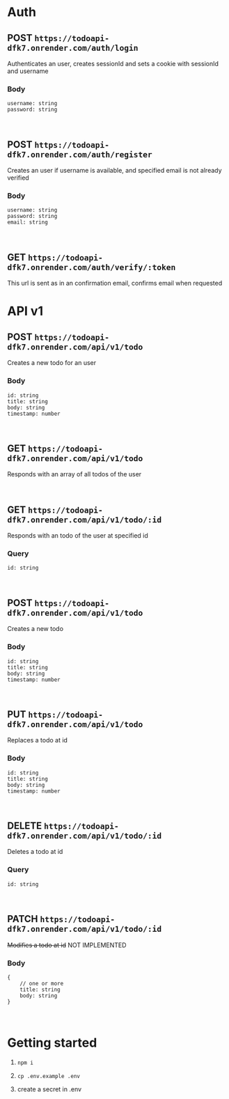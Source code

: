 # Auth


## POST `https://todoapi-dfk7.onrender.com/auth/login`
Authenticates an user, creates sessionId and sets a 
cookie with sessionId and username
### Body 
```
username: string
password: string
```

<br>

## POST `https://todoapi-dfk7.onrender.com/auth/register`
Creates an user if username is available, and specified email is not already verified
### Body
```
username: string
password: string
email: string
```

<br>

## GET `https://todoapi-dfk7.onrender.com/auth/verify/:token`
This url is sent as in an confirmation email, confirms email when requested

# API v1


## POST `https://todoapi-dfk7.onrender.com/api/v1/todo`
Creates a new todo for an user
### Body
```
id: string
title: string
body: string
timestamp: number
```

<br>

## GET `https://todoapi-dfk7.onrender.com/api/v1/todo`
Responds with an array of all todos of the user

<br>

## GET `https://todoapi-dfk7.onrender.com/api/v1/todo/:id`
Responds with an todo of the user at specified id

### Query
```
id: string
```

<br>

## POST `https://todoapi-dfk7.onrender.com/api/v1/todo`
Creates a new todo
### Body 
```
id: string
title: string
body: string
timestamp: number
```

<br>

## PUT `https://todoapi-dfk7.onrender.com/api/v1/todo`
Replaces a todo at id
### Body
```
id: string
title: string
body: string
timestamp: number
```

<br>

## DELETE `https://todoapi-dfk7.onrender.com/api/v1/todo/:id`
Deletes a todo at id
### Query 
```
id: string
```

<br>

## PATCH `https://todoapi-dfk7.onrender.com/api/v1/todo/:id`
~~Modifies a todo at id~~ NOT IMPLEMENTED
### Body 
```
{ 
    // one or more
    title: string
    body: string
}   
```

<br>


# Getting started

1. `npm i`

1. `cp .env.example .env`

1. create a secret in .env
